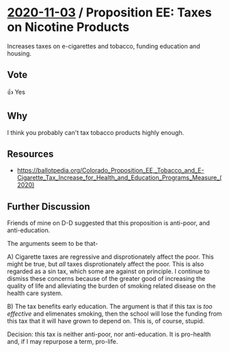 # [2020-11-03](README.md) / Proposition EE: Taxes on Nicotine Products

Increases taxes on e-cigarettes and tobacco, funding education and housing.

## Vote

👍 Yes

## Why

I think you probably can't tax tobacco products highly enough.

## Resources

- https://ballotpedia.org/Colorado_Proposition_EE,_Tobacco_and_E-Cigarette_Tax_Increase_for_Health_and_Education_Programs_Measure_(2020)

## Further Discussion

Friends of mine on D-D suggested that this proposition is anti-poor, and anti-education.

The arguments seem to be that-

A) Cigarette taxes are regressive and disprotionately affect the poor. This might be true, but *all* taxes disprotionately affect the poor. This is also regarded as a sin tax, which some are against on principle. I continue to dismiss these concerns because of the greater good of increasing the quality of life and alleviating the burden of smoking related disease on the health care system.

B) The tax benefits early education. The argument is that if this tax is *too effective* and elimenates smoking, then the school will lose the funding from this tax that it will have grown to depend on. This is, of course, stupid.

Decision: this tax is neither anti-poor, nor anti-education. It is pro-health and, if I may repurpose a term, pro-life.
